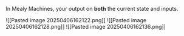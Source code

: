 In Mealy Machines, your output on **both** the current state and inputs.

![[Pasted image 20250406162122.png]]
![[Pasted image 20250406162128.png]]
![[Pasted image 20250406162136.png]]

